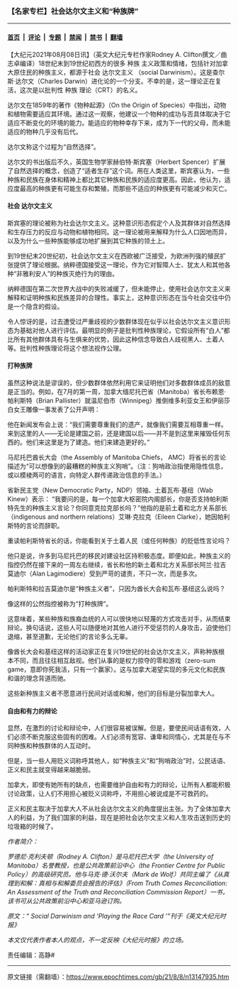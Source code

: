 ### 【名家专栏】社会达尔文主义和“种族牌”

---

#### [首页](../../../..?n13147935) &nbsp;|&nbsp; [评论](../../../../../epoch-comment?n13147935) &nbsp;|&nbsp; [专题](../../../../../epoch-special?n13147935) &nbsp;|&nbsp; [禁闻](../../../../../epoch-news?n13147935) &nbsp;|&nbsp; [禁书](../../../../../books?n13147935) &nbsp;|&nbsp; [翻墙](https://github.com/gfw-breaker/nogfw/blob/master/README.md?n13147935)


<div class="post_content" id="artbody" itemprop="articleBody">
 <!-- article content begin -->
 <p>
  【大纪元2021年08月08日讯】（英文大纪元专栏作家Rodney A. Clifton撰文／曲志卓编译）18世纪末到19世纪初西方的很多
  <ok href="https://www.epochtimes.com/gb/tag/%E7%A7%8D%E6%97%8F.html">
   种族
  </ok>
  主义政策和情绪，包括针对加拿大原住民的种族主义，都源于社会
  <ok href="https://www.epochtimes.com/gb/tag/%E8%BE%BE%E5%B0%94%E6%96%87%E4%B8%BB%E4%B9%89.html">
   达尔文主义
  </ok>
  （social Darwinism）。这是查尔斯‧达尔文（Charles Darwin）进化论的一个分支。不幸的是，这一理论正在复活，这次是以批判性
  <ok href="https://www.epochtimes.com/gb/tag/%E7%A7%8D%E6%97%8F.html">
   种族
  </ok>
  理论（CRT）的名义。
 </p>
 <p>
  达尔文在1859年的著作《物种起源》（On the Origin of Species）中指出，动物和植物需要适应其环境。通过这一观察，他建议一个物种的成功与否具体取决于它适应不断变化的环境的能力。能适应的物种幸存下来，成为下一代的父母，而未能适应的物种几乎没有后代。
 </p>
 <p>
  达尔文称这个过程为“自然选择”。
 </p>
 <p>
  达尔文的书出版后不久，英国生物学家赫伯特‧斯宾塞（Herbert Spencer）扩展了自然选择的概念，创造了“适者生存”这个词。用在人类这里，斯宾塞认为，一些种族和民族在身体和精神上都比其它种族和民族的适应度更高。因此，他认为，适应度最高的种族更有可能生存和繁殖，而那些不适应的种族更有可能减少和灭亡。
 </p>
 <h4>
  社会
  <ok href="https://www.epochtimes.com/gb/tag/%E8%BE%BE%E5%B0%94%E6%96%87%E4%B8%BB%E4%B9%89.html">
   达尔文主义
  </ok>
 </h4>
 <p>
  斯宾塞的理论被称为社会达尔文主义。这种意识形态假定个人及其群体对自然选择和生存压力的反应与动物和植物相同。这一理论被用来解释为什么人口因地而异，以及为什么一些种族能够成功地扩展到其它种族的领土上。
 </p>
 <p>
  到19世纪末20世纪初，社会达尔文主义在西欧被广泛接受，为欧洲列强的殖民扩张提供了理论根据。纳粹德国接受这一理论，作为它对智障人士、犹太人和其他各种“非雅利安人”的种族灭绝行为的理由。
 </p>
 <p>
  纳粹德国在第二次世界大战中的失败减缓了，但未能停止，使用社会达尔文主义来解释和证明种族和民族差异的合理性。事实上，这种意识形态在当今社会交往中仍是一个隐含的假设。
 </p>
 <p>
  令人惊讶的是，过去遭受过严重歧视的少数群体现在似乎以社会达尔文主义意识形态为基础对他人进行评估。最明显的例子是批判性种族理论，它假设所有“白人”都比所有其他群体具有与生俱来的优势，因此这种信念导致白人歧视黑人、土着人等。批判性种族理论将这个想法视作公理。
 </p>
 <h4>
  打种族牌
 </h4>
 <p>
  虽然这种说法是谬误的，但少数群体依然利用它来证明他们对多数群体成员的敌意是正当的。例如，在7月的第一周，加拿大缅尼托巴省（Manitoba）省长布赖恩‧帕利斯特（Brian Pallister）就温尼伯市（Winnipeg）推倒维多利亚女王和伊丽莎白女王雕像一事发表了公开声明：
 </p>
 <p>
  他在新闻发布会上说：“我们需要尊重我们的遗产，就像我们需要互相尊重一样。来到这里的人——无论是建国之前，还是建国以后——并不是到这里来摧毁任何东西的。他们来这里是为了建造。他们来建造更好的。”
 </p>
 <p>
  马尼托巴酋长大会（the Assembly of Manitoba Chiefs， AMC）将省长的言论描述为“可以想像到的最糟糕的种族主义狗哨”。（注：狗哨政治指使用隐性信息，或以模棱两可的语言，向特定人群传递政治信息的手法。）
 </p>
 <p>
  省新民主党（New Democratic Party，NDP）领袖、土着瓦布‧基纽（Wab Kinew）表示： “我要问的是，每一个加拿大枢密院内阁部长，你是否支持帕利斯特先生的种族主义言论？你同意克拉克部长吗？”他指的是前土着和北方关系部长（indigenous and northern relations）艾琳‧克拉克（Eileen Clarke），她因帕利斯特的言论而辞职。
 </p>
 <p>
  重读帕利斯特省长的话，你能看到关于土着人民（或任何种族）的贬低性言论吗？
 </p>
 <p>
  他只是说，许多到马尼托巴的移民对建设社区持积极态度。即便如此，种族主义的指控仍然在接下来的一周左右继续，省长和他的新土着和北方关系部长阿兰‧拉吉莫迪尔（Alan Lagimodiere）受到严苛的谴责，不只一次，而是多次。
 </p>
 <p>
  帕利斯特和拉吉莫迪尔是“种族主义者”，只因为酋长大会和瓦布‧基纽这么说吗？
 </p>
 <p>
  像这样的公然指控被称为“打种族牌”。
 </p>
 <p>
  这意味着，某些种族和族裔血统的人可以很快地以轻蔑的方式攻击对手，从而结束辩论。换句话说，这些人可以随便地对其他人进行不受惩罚的人身攻击，迫使他们退缩，甚至道歉，无论他们的言论多么无辜。
 </p>
 <p>
  像酋长大会和基纽这样的活动家正在复兴19世纪的社会达尔文主义，声称种族根本不同，而且往往相互敌视。他们从事的是权力掠夺的零和游戏（zero-sum game，意即你死我活，只有一个赢家）。这与加拿大渴望实现的多元文化和民族和谐的理念背道而驰。
 </p>
 <p>
  这些新种族主义者不愿意进行民间对话或和解，他们的目标是分裂加拿大人。
 </p>
 <h4>
  自由和有力的辩论
 </h4>
 <p>
  显然，在激烈的讨论和辩论中，人们很容易被误解。但是，要使民间话语有效，人们必须不断克服这些固有的困难。人们必须有宽容、谦卑和同情心，尤其是在与不同种族和种族群体的人互动时。
 </p>
 <p>
  但是，当一些人用贬义词称呼其他人，如“种族主义”和“狗哨政治”时，公民话语、正义和民主就变得越来越脆弱。
 </p>
 <p>
  加拿大，即使有她所有的缺点，也需要维护自由和有力的辩论，让所有人都能积极讨论政策，让人们不用担心被贬义词称呼，不用担心被说成是不可救药的。
 </p>
 <p>
  正义和民主取决于加拿大人不从社会达尔文主义的角度提出主张。为了全体加拿大人的利益，为了我们国家的利益，现在是把社会达尔文主义和人生攻击送到历史的垃圾箱的时候了。
 </p>
 <p>
  <em>
   作者简介：
  </em>
 </p>
 <p>
  <em>
   罗德尼‧克利夫顿（Rodney A. Clifton）是马尼托巴大学（the University of Manitoba）名誉教授，也是公共政策前沿中心（the Frontier Centre for Public Policy）的高级研究员。他与马克‧德‧沃尔夫（Mark de Wolf）共同主编了《从真理到和解：真相与和解委员会报告的评估》（From Truth Comes Reconciliation: An Assessment of the Truth and Reconciliation Commission Report）一书，该书可从公共政策前沿中心和亚马逊订购。
  </em>
 </p>
 <p>
  <em>
   原文：“
   <ok href="https://www.theepochtimes.com/social-darwinism-and-playing-the-race-card_3928157.html">
    Social Darwinism and ‘Playing the Race Card
   </ok>
   ’”刊于《英文大纪元时报》
  </em>
 </p>
 <p>
  <em>
   本文仅代表作者本人的观点，不一定反映《大纪元时报》的立场。
  </em>
 </p>
 <p>
  责任编辑：高静#
 </p>
 <!-- article content end -->
 <div id="below_article_ad">
 </div>
</div>


---

原文链接（需翻墙）：https://www.epochtimes.com/gb/21/8/8/n13147935.htm